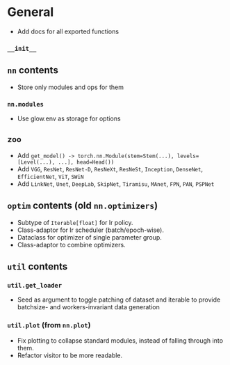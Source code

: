 # General

- Add docs for all exported functions

### `__init__`

## `nn` contents

- Store only modules and ops for them

### `nn.modules`

- Use glow.env as storage for options

## `zoo`

- Add `get_model() -> torch.nn.Module(stem=Stem(...), levels=[Level(...), ...], head=Head())`
- Add `VGG`, `ResNet`, `ResNet-D`, `ResNeXt`, `ResNeSt`, `Inception`, `DenseNet`, `EfficientNet`, `ViT`, `SWiN`
- Add `LinkNet`, `Unet`, `DeepLab`, `SkipNet`, `Tiramisu`, `MAnet`, `FPN`, `PAN`, `PSPNet`

## `optim` contents (old `nn.optimizers`)

- Subtype of `Iterable[float]` for lr policy.
- Class-adaptor for lr scheduler (batch/epoch-wise).
- Dataclass for optimizer of single parameter group.
- Class-adaptor to combine optimizers.

## `util` contents

### `util.get_loader`

- Seed as argument to toggle patching of dataset and iterable to provide batchsize- and workers-invariant data generation

### `util.plot` (from `nn.plot`)

- Fix plotting to collapse standard modules, instead of falling through into them.
- Refactor visitor to be more readable.
